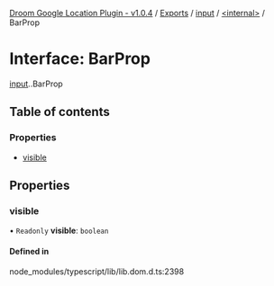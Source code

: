 [Droom Google Location Plugin - v1.0.4](../README.md) / [Exports](../modules.md) / [input](../modules/input.md) / [<internal\>](../modules/input._internal_.md) / BarProp

# Interface: BarProp

[input](../modules/input.md).[<internal>](../modules/input._internal_.md).BarProp

## Table of contents

### Properties

- [visible](input._internal_.BarProp.md#visible)

## Properties

### visible

• `Readonly` **visible**: `boolean`

#### Defined in

node_modules/typescript/lib/lib.dom.d.ts:2398
